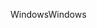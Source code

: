 <span data-ttu-id="9e043-101">Windows</span><span class="sxs-lookup"><span data-stu-id="9e043-101">Windows</span></span>